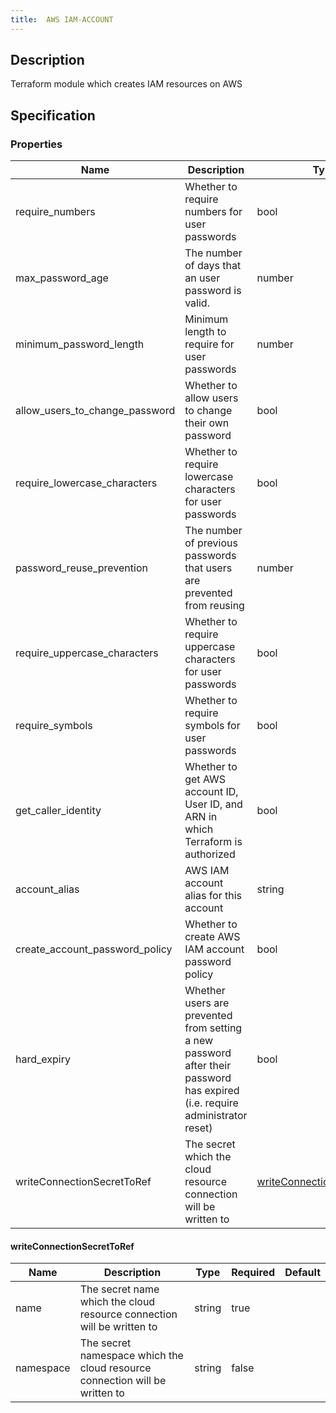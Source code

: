 ```yaml
---
title:  AWS IAM-ACCOUNT
---
```


## Description

Terraform module which creates IAM resources on AWS

## Specification


### Properties

 Name | Description | Type | Required | Default 
 ------------ | ------------- | ------------- | ------------- | ------------- 
 require_numbers | Whether to require numbers for user passwords | bool | false |  
 max_password_age | The number of days that an user password is valid. | number | false |  
 minimum_password_length | Minimum length to require for user passwords | number | false |  
 allow_users_to_change_password | Whether to allow users to change their own password | bool | false |  
 require_lowercase_characters | Whether to require lowercase characters for user passwords | bool | false |  
 password_reuse_prevention | The number of previous passwords that users are prevented from reusing | number | false |  
 require_uppercase_characters | Whether to require uppercase characters for user passwords | bool | false |  
 require_symbols | Whether to require symbols for user passwords | bool | false |  
 get_caller_identity | Whether to get AWS account ID, User ID, and ARN in which Terraform is authorized | bool | false |  
 account_alias | AWS IAM account alias for this account | string | true |  
 create_account_password_policy | Whether to create AWS IAM account password policy | bool | false |  
 hard_expiry | Whether users are prevented from setting a new password after their password has expired (i.e. require administrator reset) | bool | false |  
 writeConnectionSecretToRef | The secret which the cloud resource connection will be written to | [writeConnectionSecretToRef](#writeConnectionSecretToRef) | false |  


#### writeConnectionSecretToRef

 Name | Description | Type | Required | Default 
 ------------ | ------------- | ------------- | ------------- | ------------- 
 name | The secret name which the cloud resource connection will be written to | string | true |  
 namespace | The secret namespace which the cloud resource connection will be written to | string | false |  
